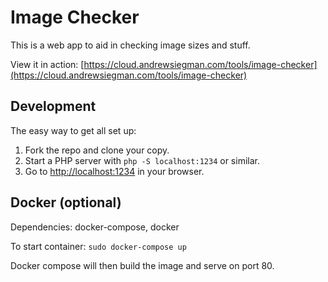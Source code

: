# Image Checker
This is a web app to aid in checking image sizes and stuff.

View it in action: [https://cloud.andrewsiegman.com/tools/image-checker](https://cloud.andrewsiegman.com/tools/image-checker)

## Development
The easy way to get all set up:

1. Fork the repo and clone your copy.
2. Start a PHP server with `php -S localhost:1234` or similar.
3. Go to [http://localhost:1234](http://localhost:1234) in your browser.

## Docker (optional)

Dependencies: docker-compose, docker

To start container:
```sudo docker-compose up```

Docker compose will then build the image and serve on port 80.

